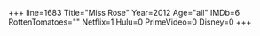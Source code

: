 +++
line=1683
Title="Miss Rose"
Year=2012
Age="all"
IMDb=6
RottenTomatoes=""
Netflix=1
Hulu=0
PrimeVideo=0
Disney=0
+++

